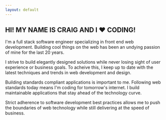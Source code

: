 ```yaml
---
layout: default
---
```

<h2>HI! MY NAME IS CRAIG <span class="responsive-line-break">AND I <span class="heart">♥</span> CODING!</span></h2>

I'm a full stack software engineer specializing in front end web development. Building cool things on the web has been an undying passion of mine for the last <span class="years">20</span> years.

I strive to build elegantly designed solutions while never losing sight of user experience or business goals. To acheive this, I keep up to date with the latest techniques and trends in web development and design.

Building standards compliant applications is important to me. Following web standards today means I'm coding for tomorrow's internet. I build maintainable applications that stay ahead of the technology curve.

Strict adherence to software development best practices allows me to push the boundaries of web technology while still delivering at the speed of business.